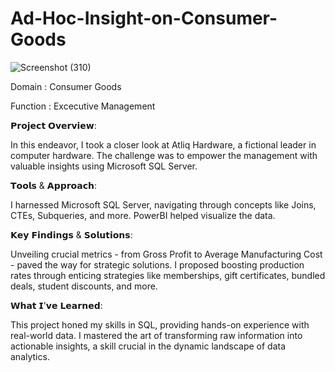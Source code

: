 # Ad-Hoc-Insight-on-Consumer-Goods
![Screenshot (310)](https://github.com/TiyashaPal/Ad-Hoc-Insight-on-Consumer-Goods/assets/112417584/9707860b-3817-4ab5-bfe2-e35219c15be5)

Domain : Consumer Goods

Function : Excecutive Management

𝗣𝗿𝗼𝗷𝗲𝗰𝘁 𝗢𝘃𝗲𝗿𝘃𝗶𝗲𝘄:

In this endeavor, I took a closer look at Atliq Hardware, a fictional leader in computer hardware. The challenge was to empower the management with valuable insights using Microsoft SQL Server.

𝗧𝗼𝗼𝗹𝘀 & 𝗔𝗽𝗽𝗿𝗼𝗮𝗰𝗵:

I harnessed Microsoft SQL Server, navigating through concepts like Joins, CTEs, Subqueries, and more. PowerBI helped visualize the data.

𝗞𝗲𝘆 𝗙𝗶𝗻𝗱𝗶𝗻𝗴𝘀 & 𝗦𝗼𝗹𝘂𝘁𝗶𝗼𝗻𝘀:

Unveiling crucial metrics - from Gross Profit to Average Manufacturing Cost - paved the way for strategic solutions. I proposed boosting production rates through enticing strategies like memberships, gift certificates, bundled deals, student discounts, and more.

𝗪𝗵𝗮𝘁 𝗜'𝘃𝗲 𝗟𝗲𝗮𝗿𝗻𝗲𝗱:

This project honed my skills in SQL, providing hands-on experience with real-world data. I mastered the art of transforming raw information into actionable insights, a skill crucial in the dynamic landscape of data analytics.

